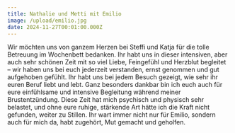 ```yaml
---
title: Nathalie und Metti mit Emilio
image: /upload/emilio.jpg
date: 2024-11-27T00:01:00.000Z
---
```

Wir möchten uns von ganzem Herzen bei Steffi und Katja für die tolle Betreuung im Wochenbett bedanken.
Ihr habt uns in dieser intensiven, aber auch sehr schönen Zeit mit so viel Liebe, Feingefühl und Herzblut begleitet – wir haben uns bei euch jederzeit verstanden, ernst genommen und gut aufgehoben gefühlt. Ihr habt uns bei jedem Besuch gezeigt, wie sehr ihr euren Beruf liebt und lebt.
Ganz besonders dankbar bin ich euch auch für eure einfühlsame und intensive Begleitung während meiner Brustentzündung. Diese Zeit hat mich psychisch und physisch sehr belastet, und ohne eure ruhige, stärkende Art hätte ich die Kraft nicht gefunden, weiter zu Stillen. Ihr wart immer nicht nur für Emilio, sondern auch für mich da, habt zugehört, Mut gemacht und geholfen.
